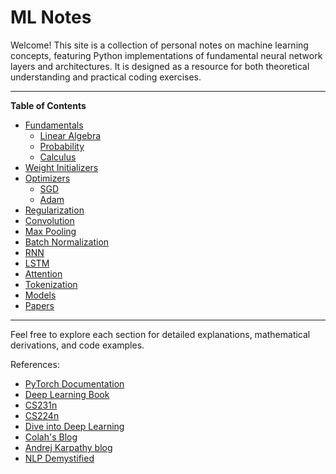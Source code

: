 # ML Notes

Welcome! This site is a collection of personal notes on machine learning concepts, featuring Python implementations of fundamental neural network layers and architectures. It is designed as a resource for both theoretical understanding and practical coding exercises.

---

**Table of Contents**

- [Fundamentals](math/index.md)
    - [Linear Algebra](math/linear-algebra.md)
    - [Probability](math/probability.md)
    - [Calculus](math/calculus.md)
- [Weight Initializers](Initializers.md)
- [Optimizers](optimizers/index.md)
    - [SGD](optimizers/sgd.md)
    - [Adam](optimizers/adam.md)
- [Regularization](regularization.md)
- [Convolution](convolution.md)
- [Max Pooling](max_pool.md)
- [Batch Normalization](batch_norm.md)
- [RNN](rnn.md)
- [LSTM](lstm.md)
- [Attention](attention.md)
- [Tokenization](tokenization/index.md)
- [Models](models/index.md)
- [Papers](papers/index.md)

---

Feel free to explore each section for detailed explanations, mathematical derivations, and code examples.


References:
- [PyTorch Documentation](https://pytorch.org/docs/stable/index.html)
- [Deep Learning Book](http://www.deeplearningbook.org/)
- [CS231n](http://cs231n.stanford.edu/)
- [CS224n](http://web.stanford.edu/class/cs224n/)
- [Dive into Deep Learning](https://d2l.ai/index.html)
- [Colah's Blog](https://colah.github.io/)
- [Andrej Karpathy blog](https://karpathy.github.io/2015/05/21/rnn-effectiveness/)
- [NLP Demystified](https://www.nlpdemystified.org/course/introduction)

[//]: # (- [Machine Learning Mastery]&#40;https://machinelearningmastery.com/&#41;)

[//]: # (- [Fast.ai]&#40;https://www.fast.ai/&#41;)

[//]: # (- [Distill.pub]&#40;https://distill.pub/&#41;)

[//]: # (- [Google AI Blog]&#40;https://ai.googleblog.com/&#41;)

[//]: # (- [OpenAI Blog]&#40;https://openai.com/blog/&#41;)

[//]: # (- [Arxiv.org]&#40;https://arxiv.org/&#41;)

